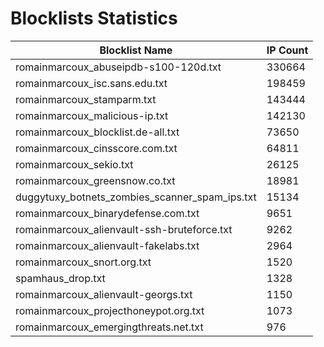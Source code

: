 # Blocklists Statistics
| Blocklist Name | IP Count |
|----|----|
| romainmarcoux_abuseipdb-s100-120d.txt | 330664 |
| romainmarcoux_isc.sans.edu.txt | 198459 |
| romainmarcoux_stamparm.txt | 143444 |
| romainmarcoux_malicious-ip.txt | 142130 |
| romainmarcoux_blocklist.de-all.txt | 73650 |
| romainmarcoux_cinsscore.com.txt | 64811 |
| romainmarcoux_sekio.txt | 26125 |
| romainmarcoux_greensnow.co.txt | 18981 |
| duggytuxy_botnets_zombies_scanner_spam_ips.txt | 15134 |
| romainmarcoux_binarydefense.com.txt | 9651 |
| romainmarcoux_alienvault-ssh-bruteforce.txt | 9262 |
| romainmarcoux_alienvault-fakelabs.txt | 2964 |
| romainmarcoux_snort.org.txt | 1520 |
| spamhaus_drop.txt | 1328 |
| romainmarcoux_alienvault-georgs.txt | 1150 |
| romainmarcoux_projecthoneypot.org.txt | 1073 |
| romainmarcoux_emergingthreats.net.txt | 976 |
